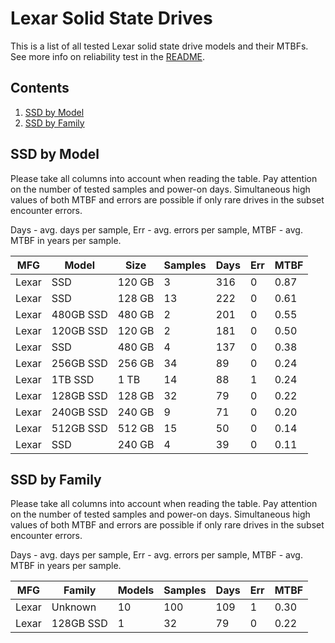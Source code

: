 Lexar Solid State Drives
========================

This is a list of all tested Lexar solid state drive models and their MTBFs. See
more info on reliability test in the [README](https://github.com/linuxhw/SMART).

Contents
--------

1. [ SSD by Model  ](#ssd-by-model)
2. [ SSD by Family ](#ssd-by-family)

SSD by Model
------------

Please take all columns into account when reading the table. Pay attention on the
number of tested samples and power-on days. Simultaneous high values of both MTBF
and errors are possible if only rare drives in the subset encounter errors.

Days - avg. days per sample,
Err  - avg. errors per sample,
MTBF - avg. MTBF in years per sample.

| MFG       | Model              | Size   | Samples | Days  | Err   | MTBF |
|-----------|--------------------|--------|---------|-------|-------|------|
| Lexar     | SSD                | 120 GB | 3       | 316   | 0     | 0.87   |
| Lexar     | SSD                | 128 GB | 13      | 222   | 0     | 0.61   |
| Lexar     | 480GB SSD          | 480 GB | 2       | 201   | 0     | 0.55   |
| Lexar     | 120GB SSD          | 120 GB | 2       | 181   | 0     | 0.50   |
| Lexar     | SSD                | 480 GB | 4       | 137   | 0     | 0.38   |
| Lexar     | 256GB SSD          | 256 GB | 34      | 89    | 0     | 0.24   |
| Lexar     | 1TB SSD            | 1 TB   | 14      | 88    | 1     | 0.24   |
| Lexar     | 128GB SSD          | 128 GB | 32      | 79    | 0     | 0.22   |
| Lexar     | 240GB SSD          | 240 GB | 9       | 71    | 0     | 0.20   |
| Lexar     | 512GB SSD          | 512 GB | 15      | 50    | 0     | 0.14   |
| Lexar     | SSD                | 240 GB | 4       | 39    | 0     | 0.11   |

SSD by Family
-------------

Please take all columns into account when reading the table. Pay attention on the
number of tested samples and power-on days. Simultaneous high values of both MTBF
and errors are possible if only rare drives in the subset encounter errors.

Days - avg. days per sample,
Err  - avg. errors per sample,
MTBF - avg. MTBF in years per sample.

| MFG       | Family                 | Models | Samples | Days  | Err   | MTBF |
|-----------|------------------------|--------|---------|-------|-------|------|
| Lexar     | Unknown                | 10     | 100     | 109   | 1     | 0.30   |
| Lexar     | 128GB SSD              | 1      | 32      | 79    | 0     | 0.22   |
